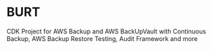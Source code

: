# BURT
CDK Project for AWS Backup and AWS BackUpVault with Continuous Backup, AWS Backup Restore Testing, Audit Framework and more
